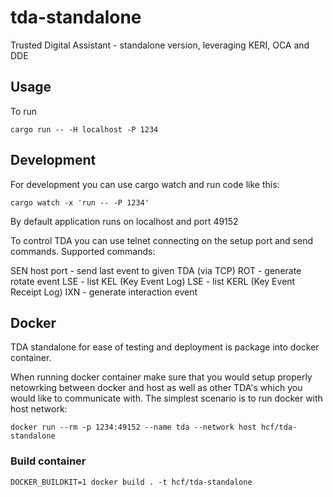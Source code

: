 # tda-standalone
Trusted Digital Assistant - standalone version, leveraging KERI, OCA and DDE

## Usage

To run

    cargo run -- -H localhost -P 1234

## Development

For development you can use cargo watch and run code like this:

    cargo watch -x 'run -- -P 1234'

By default application runs on localhost and port 49152


To control TDA you can use telnet connecting on the setup port and send
commands. Supported commands:

SEN host port - send last event to given TDA (via TCP)
ROT - generate rotate event
LSE - list KEL (Key Event Log)
LSE - list KERL (Key Event Receipt Log)
IXN - generate interaction event


## Docker

TDA standalone for ease of testing and deployment is package into docker
container.

When running docker container make sure that you would setup properly netowrking
between docker and host as well as other TDA's which you would like to communicate
with. The simplest scenario is to run docker with host network:

    docker run --rm -p 1234:49152 --name tda --network host hcf/tda-standalone

### Build container

    DOCKER_BUILDKIT=1 docker build . -t hcf/tda-standalone
